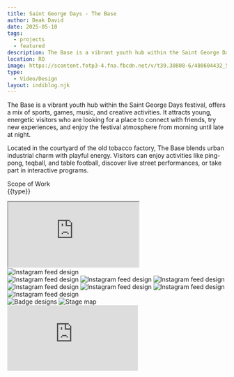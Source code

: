 ```yaml
---
title: Saint George Days - The Base
author: Deak David
date: 2025-05-10
tags:
  - projects
  - featured
description: The Base is a vibrant youth hub within the Saint George Days festival, offers a mix of sports, games, music, and creative activities. It attracts young, energetic visitors who are looking for a place to connect with friends, try new experiences, and enjoy the festival atmosphere from morning until late at night.
location: RO
image: https://scontent.fotp3-4.fna.fbcdn.net/v/t39.30808-6/480604432_581955941510293_5512170684252330505_n.png?_nc_cat=100&ccb=1-7&_nc_sid=cc71e4&_nc_ohc=ika2l236UKUQ7kNvwG8pRQA&_nc_oc=Adnwlm1qjR1ouJ5j_-A0p1e0m3B9xtoe6wETQb5NnLcWc9d0VBrgyfr_0fJXOPF7S4I&_nc_zt=23&_nc_ht=scontent.fotp3-4.fna&_nc_gid=2eGBNd9UGBZ0Y2O0W-Yzdw&oh=00_AfUZM6H34vMmger7r__UN9wTS--JZPPE6wnaoF0XckZdiA&oe=68A16860
type:
  - Video/Design
layout: indiblog.njk
---
```


The Base is a vibrant youth hub within the Saint George Days festival, offers a mix of sports, games, music, and creative activities. It attracts young, energetic visitors who are looking for a place to connect with friends, try new experiences, and enjoy the festival atmosphere from morning until late at night.

Located in the courtyard of the old tobacco factory, The Base blends urban industrial charm with playful energy. Visitors can enjoy activities like ping-pong, teqball, and table football, discover live street performances, or take part in interactive programs.

Scope of Work  
{{type}}

<div class="grid grid-cols-1 gap-6">
  <div class="bg-black py-2.5">
    <div class="relative aspect-[9/16] h-[80vh] max-w-[calc(80vh*9/16)] mx-auto">
      <iframe
        src="https://www.youtube.com/embed/Dm_8l2YGV3w?enablejsapi=1&mute=0&playsinline=1&controls=1&rel=0"
        class="w-full h-full border-0 rounded-xl"
        title="YouTube Shorts video player"
        allow="accelerometer; clipboard-write; encrypted-media; gyroscope; picture-in-picture; web-share"
        allowfullscreen
        loading="lazy"
      ></iframe>
    </div>
  </div>

</div>

<img src="/assets/uploads/base/Iphone_Instagram_Mockup.jpg" class="rounded-xl" alt="Instagram feed design">

<div>
<div class="grid md:grid-cols-3 grid-cols-1 gap-6 m-auto">
<img src="/assets/uploads/base/base_cover_2025_PROGRAM_post.jpg" class="rounded-xl" alt="Instagram feed design" decoding="async" loading="lazy">
<img src="/assets/uploads/base/base_2025_spotlight_k4cso.jpg" class="rounded-xl" alt="Instagram feed design" decoding="async" loading="lazy">
<img src="/assets/uploads/base/Base_nappali2_2.2.jpg" class="rounded-xl" alt="Instagram feed design" decoding="async" loading="lazy">
</div>
</div>
<div>
<div class="not-prose grid md:grid-cols-2 grid-cols-1 gap-8">
<img src="/assets/uploads/base/Base nappali2_day1.jpg" class="rounded-xl" alt="Instagram feed design" decoding="async" loading="lazy">
<img src="/assets/uploads/base/Base nappali2_day2.jpg" class="rounded-xl" alt="Instagram feed design" decoding="async" loading="lazy">
<img src="/assets/uploads/base/Base nappali2_day3-32.jpg" class="rounded-xl" alt="Instagram feed design" decoding="async" loading="lazy">
<img src="/assets/uploads/base/Base nappali2_day3-34.jpg" class="rounded-xl" alt="Instagram feed design" decoding="async" loading="lazy">
</div>
</div>


<img src="/assets/uploads/base/Realistic_Badge_Cards_Mockup.jpg" class="rounded-xl" alt="Badge designs" decoding="async" loading="lazy">

<img src="/assets/uploads/base/Stage_map-10.jpg" class="rounded-xl" alt="Stage map" decoding="async" loading="lazy">

<div class="relative w-full aspect-video rounded-xl overflow-hidden">
  <iframe
    class="absolute inset-0 w-full h-full"
    src="https://www.youtube.com/embed/QKt6c2HnhoQ?enablejsapi=1&mute=1&playsinline=1&controls=1&rel=0"
    title="YouTube video"
    frameborder="0"
    allow="autoplay; accelerometer; clipboard-write; encrypted-media; gyroscope; picture-in-picture; web-share"
    allowfullscreen
    loading="lazy"
    id="yt-QKt6c2HnhoQ">
  </iframe>
</div>
